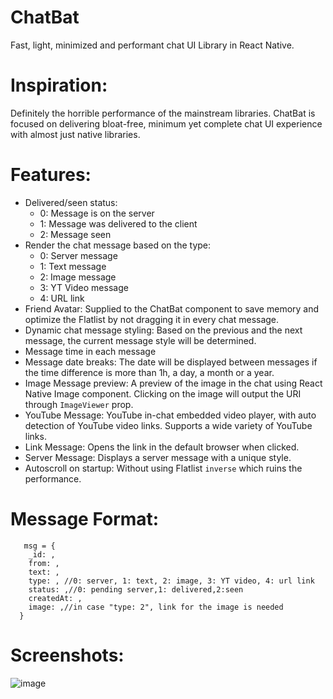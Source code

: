 # ChatBat
Fast, light, minimized and performant chat UI Library in React Native.

# Inspiration:
Definitely the horrible performance of the mainstream libraries.
ChatBat is focused on delivering bloat-free, minimum yet complete chat UI experience with almost just native libraries.

# Features:
* Delivered/seen status: 
  - 0: Message is on the server
  - 1: Message was delivered to the client
  - 2: Message seen
* Render the chat message based on the type:
  - 0: Server message
  - 1: Text message
  - 2: Image message
  - 3: YT Video message
  - 4: URL link 
* Friend Avatar: Supplied to the ChatBat component to save memory and optimize the Flatlist by not dragging it in every chat message.
* Dynamic chat message styling: Based on the previous and the next message, the current message style will be determined.
* Message time in each message
* Message date breaks: The date will be displayed between messages if the time difference is more than 1h, a day, a month or a year.
* Image Message preview: A preview of the image in the chat using React Native Image component. Clicking on the image will output the URI through `ImageViewer` prop.
* YouTube Message: YouTube in-chat embedded video player, with auto detection of YouTube video links. Supports a wide variety of YouTube links.
* Link Message: Opens the link in the default browser when clicked.
* Server Message: Displays a server message with a unique style.
* Autoscroll on startup: Without using Flatlist `inverse` which ruins the performance.

# Message Format:

       msg = {
        _id: ,
        from: ,
        text: ,
        type: , //0: server, 1: text, 2: image, 3: YT video, 4: url link
        status: ,//0: pending server,1: delivered,2:seen
        createdAt: ,
        image: ,//in case "type: 2", link for the image is needed
      }
# Screenshots:
![image](https://user-images.githubusercontent.com/17526102/158057820-9ba40d8e-cdf9-4d4e-a3dc-b1eaea59c3d0.png)






